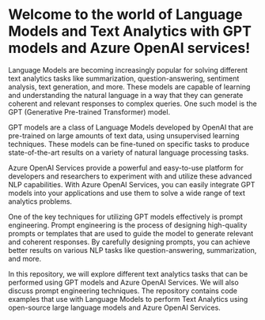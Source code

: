 # Welcome to the world of Language Models and Text Analytics with GPT models and Azure OpenAI services!

Language Models are becoming increasingly popular for solving different text analytics tasks like summarization, question-answering, sentiment analysis, text generation, and more. These models are capable of learning and understanding the natural language in a way that they can generate coherent and relevant responses to complex queries. One such model is the GPT (Generative Pre-trained Transformer) model.

GPT models are a class of Language Models developed by OpenAI that are pre-trained on large amounts of text data, using unsupervised learning techniques. These models can be fine-tuned on specific tasks to produce state-of-the-art results on a variety of natural language processing tasks.

Azure OpenAI Services provide a powerful and easy-to-use platform for developers and researchers to experiment with and utilize these advanced NLP capabilities. With Azure OpenAI Services, you can easily integrate GPT models into your applications and use them to solve a wide range of text analytics problems.

One of the key techniques for utilizing GPT models effectively is prompt engineering. Prompt engineering is the process of designing high-quality prompts or templates that are used to guide the model to generate relevant and coherent responses. By carefully designing prompts, you can achieve better results on various NLP tasks like question-answering, summarization, and more.

In this repository, we will explore different text analytics tasks that can be performed using GPT models and Azure OpenAI Services. We will also discuss prompt engineering techniques. The repository contains code examples that use with Language Models to perform Text Analytics using open-source large language models and Azure OpenAI Services.

